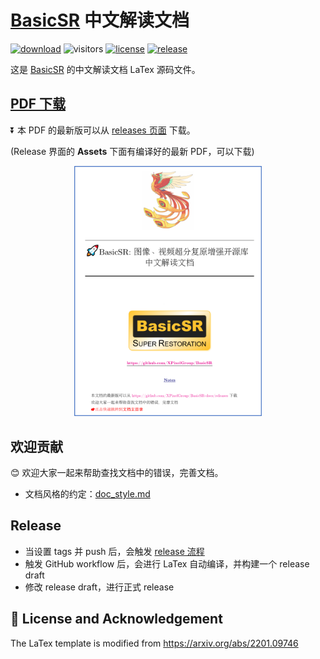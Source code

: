 # [BasicSR](https://github.com/XPixelGroup/BasicSR) 中文解读文档

[![download](https://img.shields.io/github/downloads/XPixelGroup/BasicSR-docs/total)](https://github.com/XPixelGroup/BasicSR-docs/releases)
![visitors](https://visitor-badge.glitch.me/badge?page_id=XPixelGroup/BasicSR-docs)
[![license](https://img.shields.io/github/license/xinntao/BasicSR-docs)](https://github.com/XPixelGroup/BasicSR-docs/blob/master/LICENSE)
[![release](https://github.com/XPixelGroup/BasicSR-docs/actions/workflows/release.yml/badge.svg)](https://github.com/XPixelGroup/BasicSR-docs/blob/master/.github/workflows/release.yml)

这是 [BasicSR](https://github.com/XPixelGroup/BasicSR) 的中文解读文档 LaTex 源码文件。

## [PDF 下载](https://github.com/XPixelGroup/BasicSR-docs/releases)

⏬ 本 PDF 的最新版可以从 [releases 页面](https://github.com/XPixelGroup/BasicSR-docs/releases) 下载。

(Release 界面的 **Assets** 下面有编译好的最新 PDF，可以下载)

<p align="center">
   <a href="https://github.com/XPixelGroup/BasicSR-docs/releases" target="_blank">
   <img src="cover.png" alt="Cover" width="300">
   </a>
</p>

## 欢迎贡献

😊 欢迎大家一起来帮助查找文档中的错误，完善文档。

- 文档风格的约定：[doc_style.md](doc_style.md)

## Release

- 当设置 tags 并 push 后，会触发 [release 流程](https://github.com/XPixelGroup/BasicSR-docs/blob/master/.github/workflows/release.yml)
- 触发 GitHub workflow 后，会进行 LaTex 自动编译，并构建一个 release draft
- 修改 release draft，进行正式 release

## 📜 License and Acknowledgement

The LaTex template is modified from <https://arxiv.org/abs/2201.09746>
